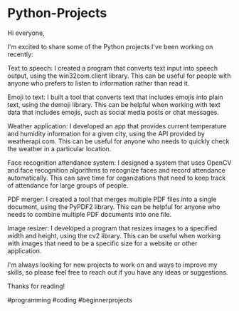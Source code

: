 # Python-Projects
Hi everyone,

I'm excited to share some of the Python projects I've been working on recently:

Text to speech: I created a program that converts text input into speech output, using the win32com.client library. This can be useful for people with anyone who prefers to listen to information rather than read it.

Emoji to text: I built a tool that converts text that includes emojis into plain text, using the demoji library. This can be helpful when working with text data that includes emojis, such as social media posts or chat messages.

Weather application: I developed an app that provides current temperature and humidity information for a given city, using the API provided by weatherapi.com. This can be useful for anyone who needs to quickly check the weather in a particular location.

Face recognition attendance system: I designed a system that uses OpenCV and face recognition algorithms to recognize faces and record attendance automatically. This can save time for organizations that need to keep track of attendance for large groups of people.

PDF merger: I created a tool that merges multiple PDF files into a single document, using the PyPDF2 library. This can be helpful for anyone who needs to combine multiple PDF documents into one file.

Image resizer: I developed a program that resizes images to a specified width and height, using the cv2 library. This can be useful when working with images that need to be a specific size for a website or other application.

I'm always looking for new projects to work on and ways to improve my skills, so please feel free to reach out if you have any ideas or suggestions.

Thanks for reading!

#programming #coding #beginnerprojects
